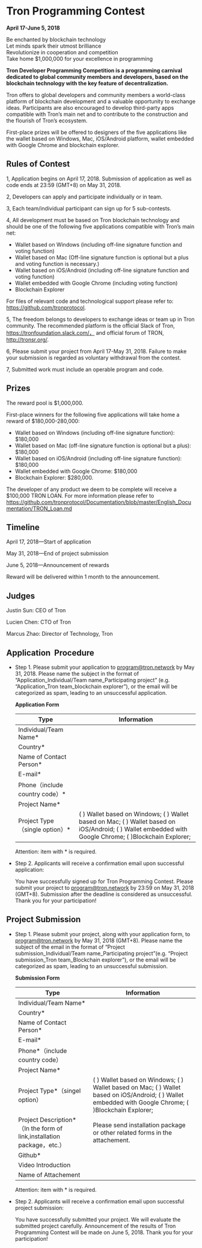 # Tron Programming Contest

**April 17-June 5, 2018**

Be enchanted by blockchain technology  
Let minds spark their utmost brilliance  
Revolutionize in cooperation and competition  
Take home $1,000,000 for your excellence in programming

**Tron Developer Programming Competition is a programming carnival dedicated to global community members and developers, based on the blockchain technology with the key feature of decentralization.**  

Tron offers to global developers and community members a world-class platform of blockchain development and a valuable opportunity to exchange ideas. Participants are also encouraged to develop third-party apps compatible with Tron’s main net and to contribute to the construction and the flourish of Tron’s ecosystem.  

First-place prizes will be offered to designers of the five applications like the wallet based on Windows, Mac, iOS/Android platform, wallet embedded with Google Chrome and blockchain explorer.

## Rules of Contest

1, Application begins on April 17, 2018. Submission of application as well as code ends at 23:59 (GMT+8) on May 31, 2018.

2, Developers can apply and participate individually or in team.

3, Each team/individual participant can sign up for 5 sub-contests.

4, All development must be based on Tron blockchain technology and should be one of the following five applications compatible with Tron’s main net:  
    
+ Wallet based on Windows (including off-line signature function and voting function)
+ Wallet based on Mac (Off-line signature function is optional but a plus and voting function is necessary.)
+ Wallet based on iOS/Android (including off-line signature function and voting function)
+ Wallet embedded with Google Chrome (including voting function)
+ Blockchain Explorer


For files of relevant code and technological support please refer to: https://github.com/tronprotocol.

5, The freedom belongs to developers to exchange ideas or team up in Tron community. The recommended platform is the official Slack of Tron, https://tronfoundation.slack.com/， and official forum of TRON, http://tronsr.org/.

6, Please submit your project from April 17-May 31, 2018. Failure to make your submission is regarded as voluntary withdrawal from the contest.

7, Submitted work must include an operable program and code.

## Prizes

The reward pool is $1,000,000.  

First-place winners for the following five applications will take home a reward of $180,000-280,000:

+ Wallet based on Windows (including off-line signature function): $180,000  
+ Wallet based on Mac (off-line signature function is optional but a plus): $180,000 
+ Wallet based on iOS/Android (including off-line signature function): $180,000 
+ Wallet embedded with Google Chrome: $180,000
+ Blockchain Explorer: $280,000.


The developer of any product we deem to be complete will receive a $100,000 TRON LOAN. For more information please refer to  
https://github.com/tronprotocol/Documentation/blob/master/English_Documentation/TRON_Loan.md

## Timeline

April 17, 2018—Start of application  

May 31, 2018—End of project submission  

June 5, 2018—Announcement of rewards  

Reward will be delivered within 1 month to the announcement.

## Judges

Justin Sun: CEO of Tron  

Lucien Chen: CTO of Tron  

Marcus Zhao: Director of Technology, Tron

## Application  Procedure

+ Step 1. Please submit your application to program@tron.network by May 31, 2018. Please name the subject in the format of “Application_Individual/Team name_Participating project” (e.g. “Application_Tron team_blockchain explorer”), or the email will be categorized as spam, leading to an unsuccessful application.

    **Application Form**
        
    |Type|Information|  
    |---|---| 
    |Individual/Team Name*|    
    |Country*|
    |Name of Contact Person*|
    |E-mail*|
    |Phone（include country code）*|
    |Project Name*|
    |Project Type（single option）*|(  ) Wallet based on Windows; (  ) Wallet based on Mac; (  ) Wallet based on iOS/Android; (  ) Wallet embedded with Google Chrome; (  )Blockchain Explorer;|
   
    Attention: item with * is required.
 
+ Step 2. Applicants will receive a confirmation email upon successful application:

    You have successfully signed up for Tron Programming Contest. Please submit your project to program@tron.network by 23:59 on May 31, 2018 (GMT+8). Submission after the deadline is considered as unsuccessful. Thank you for your participation!
     
## Project Submission
 
+ Step 1. Please submit your project, along with your application form, to program@tron.network by May 31, 2018 (GMT+8). Please name the subject of the email in the format of “Project submission_Individual/Team name_Participating project”(e.g. “Project submission_Tron team_Blockchain explorer”), or the email will be categorized as spam, leading to an unsuccessful submission.

    **Submission Form**

    |Type|Information|
    |---|---|
    |Individual/Team Name*|
    |Country*|
    |Name of Contact Person*|
    |E-mail*|
    |Phone*（include country code）|
    |Project Name*|
    |Project Type*（singel option）|(  ) Wallet based on Windows; (  ) Wallet based on Mac; (  ) Wallet based on iOS/Android; (  ) Wallet embedded with Google Chrome; (  )Blockchain Explorer;|
    |Project Description*（In the form of link,installation package，etc.）|Please send installation package or other related forms in the attachement. |
    |Github*|
    |Video Introduction|
    |Name of Attachement|
    
    Attention: item with * is required.
 
+ Step 2. Applicants will receive a confirmation email upon successful project submission:

    You have successfully submitted your project. We will evaluate the submitted project carefully. Announcement of the results of Tron Programming Contest will be made on June 5, 2018. Thank you for your participation!
